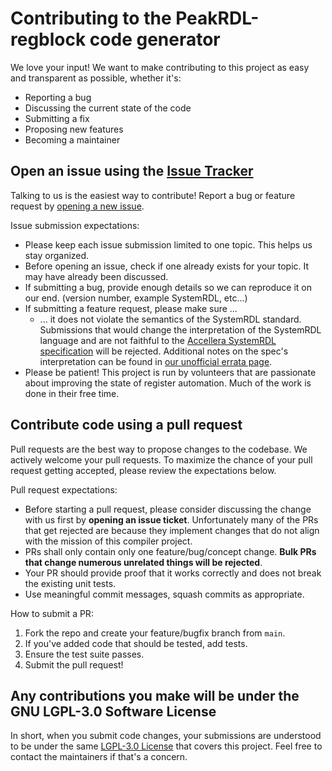 # Contributing to the PeakRDL-regblock code generator
We love your input! We want to make contributing to this project as easy and
transparent as possible, whether it's:

- Reporting a bug
- Discussing the current state of the code
- Submitting a fix
- Proposing new features
- Becoming a maintainer


## Open an issue using the [Issue Tracker](https://github.com/SystemRDL/PeakRDL-regblock/issues)
Talking to us is the easiest way to contribute! Report a bug or feature request by
[opening a new issue](https://github.com/SystemRDL/PeakRDL-regblock/issues).

Issue submission expectations:
* Please keep each issue submission limited to one topic. This helps us stay organized.
* Before opening an issue, check if one already exists for your topic. It may have already been discussed.
* If submitting a bug, provide enough details so we can reproduce it on our end. (version number, example SystemRDL, etc...)
* If submitting a feature request, please make sure ...
    * ... it does not violate the semantics of the SystemRDL standard.
      Submissions that would change the interpretation of the SystemRDL language
      and are not faithful to the [Accellera SystemRDL specification](http://accellera.org/downloads/standards/systemrdl) will be rejected.
      Additional notes on the spec's interpretation can be found in [our unofficial errata page](https://systemrdl-compiler.readthedocs.io/en/latest/dev_notes/rdl_spec_errata.html).
* Please be patient! This project is run by volunteers that are passionate about
  improving the state of register automation. Much of the work is done in their free time.


## Contribute code using a pull request
Pull requests are the best way to propose changes to the codebase. We actively
welcome your pull requests. To maximize the chance of your pull request getting accepted,
please review the expectations below.

Pull request expectations:
* Before starting a pull request, please consider discussing the change with us
  first by **opening an issue ticket**. Unfortunately many of the PRs that get rejected
  are because they implement changes that do not align with the  mission of this
  compiler project.
* PRs shall only contain only one feature/bug/concept change. **Bulk PRs that change numerous unrelated things will be rejected**.
* Your PR should provide proof that it works correctly and does not break the existing unit tests.
* Use meaningful commit messages, squash commits as appropriate.

How to submit a PR:
1. Fork the repo and create your feature/bugfix branch from `main`.
2. If you've added code that should be tested, add tests.
3. Ensure the test suite passes.
4. Submit the pull request!


## Any contributions you make will be under the GNU LGPL-3.0 Software License
In short, when you submit code changes, your submissions are understood to be
under the same [LGPL-3.0 License](https://choosealicense.com/licenses/lgpl-3.0/) that
covers this project. Feel free to contact the maintainers if that's a concern.
